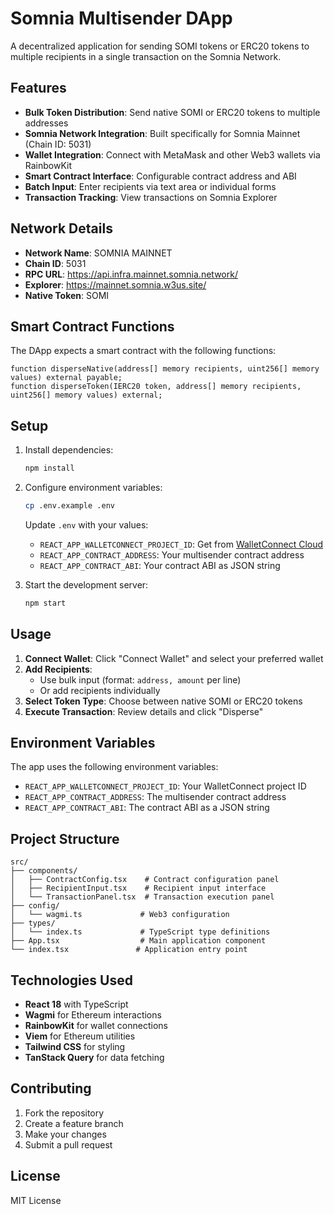 # Somnia Multisender DApp

A decentralized application for sending SOMI tokens or ERC20 tokens to multiple recipients in a single transaction on the Somnia Network.

## Features

- **Bulk Token Distribution**: Send native SOMI or ERC20 tokens to multiple addresses
- **Somnia Network Integration**: Built specifically for Somnia Mainnet (Chain ID: 5031)
- **Wallet Integration**: Connect with MetaMask and other Web3 wallets via RainbowKit
- **Smart Contract Interface**: Configurable contract address and ABI
- **Batch Input**: Enter recipients via text area or individual forms
- **Transaction Tracking**: View transactions on Somnia Explorer

## Network Details

- **Network Name**: SOMNIA MAINNET
- **Chain ID**: 5031
- **RPC URL**: https://api.infra.mainnet.somnia.network/
- **Explorer**: https://mainnet.somnia.w3us.site/
- **Native Token**: SOMI

## Smart Contract Functions

The DApp expects a smart contract with the following functions:

```solidity
function disperseNative(address[] memory recipients, uint256[] memory values) external payable;
function disperseToken(IERC20 token, address[] memory recipients, uint256[] memory values) external;
```

## Setup

1. Install dependencies:
   ```bash
   npm install
   ```

2. Configure environment variables:
   ```bash
   cp .env.example .env
   ```

   Update `.env` with your values:
   - `REACT_APP_WALLETCONNECT_PROJECT_ID`: Get from [WalletConnect Cloud](https://cloud.walletconnect.com/)
   - `REACT_APP_CONTRACT_ADDRESS`: Your multisender contract address
   - `REACT_APP_CONTRACT_ABI`: Your contract ABI as JSON string

3. Start the development server:
   ```bash
   npm start
   ```

## Usage

1. **Connect Wallet**: Click "Connect Wallet" and select your preferred wallet
2. **Add Recipients**:
   - Use bulk input (format: `address, amount` per line)
   - Or add recipients individually
3. **Select Token Type**: Choose between native SOMI or ERC20 tokens
4. **Execute Transaction**: Review details and click "Disperse"

## Environment Variables

The app uses the following environment variables:

- `REACT_APP_WALLETCONNECT_PROJECT_ID`: Your WalletConnect project ID
- `REACT_APP_CONTRACT_ADDRESS`: The multisender contract address
- `REACT_APP_CONTRACT_ABI`: The contract ABI as a JSON string

## Project Structure

```
src/
├── components/
│   ├── ContractConfig.tsx    # Contract configuration panel
│   ├── RecipientInput.tsx    # Recipient input interface
│   └── TransactionPanel.tsx  # Transaction execution panel
├── config/
│   └── wagmi.ts             # Web3 configuration
├── types/
│   └── index.ts             # TypeScript type definitions
├── App.tsx                  # Main application component
└── index.tsx               # Application entry point
```

## Technologies Used

- **React 18** with TypeScript
- **Wagmi** for Ethereum interactions
- **RainbowKit** for wallet connections
- **Viem** for Ethereum utilities
- **Tailwind CSS** for styling
- **TanStack Query** for data fetching

## Contributing

1. Fork the repository
2. Create a feature branch
3. Make your changes
4. Submit a pull request

## License

MIT License